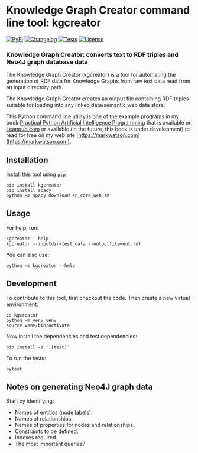 # Knowledge Graph Creator command line tool: kgcreator

[![PyPI](https://img.shields.io/pypi/v/kgcreator.svg)](https://pypi.org/project/kgcreator/)
[![Changelog](https://img.shields.io/github/v/release/mark-watson/kgcreator?include_prereleases&label=changelog)](https://github.com/mark-watson/kgcreator/releases)
[![Tests](https://github.com/mark-watson/kgcreator/workflows/Test/badge.svg)](https://github.com/mark-watson/kgcreator/actions?query=workflow%3ATest)
[![License](https://img.shields.io/badge/license-Apache%202.0-blue.svg)](https://github.com/mark-watson/kgcreator/blob/master/LICENSE)

### Knowledge Graph Creator: converts text to RDF triples and Neo4J graph database data

The Knowledge Graph Creator (kgcreator) is a tool for automating the generation of RDF data for Knowledge Graphs from raw text data read from an input directory path.

The Knowledge Graph Creator creates an output file containing RDF triples suitable for loading into any linked data/semantic web data store.

This Python command line utility is one of the example programs in my book
[Practical Python Artificial Intelligence Programming](https://leanpub.com/pythonai) that is available on [Leanpub.com](https://leanpub.com/pythonai) or available (in the future, this book is under development) to read for free on my web site [https://markwatson.com](https://markwatson.com).


## Installation

Install this tool using `pip`:

    pip install kgcreator
    pip install spacy
    python -m spacy download en_core_web_sm

## Usage

For help, run:

    kgcreator --help
    kgcreator --inputdir=test_data --outputfile=out.rdf

You can also use:

    python -m kgcreator --help

## Development

To contribute to this tool, first checkout the code. Then create a new virtual environment:

    cd kgcreator
    python -m venv venv
    source venv/bin/activate

Now install the dependencies and test dependencies:

    pip install -e '.[test]'

To run the tests:

    pytest

## Notes on generating Neo4J graph data

Start by identifying:

- Names of entities (node labels).
- Names of relationships.
- Names of properties for nodes and relationships.
- Constraints to be defined.
- Indexes required.
- The most important queries?
